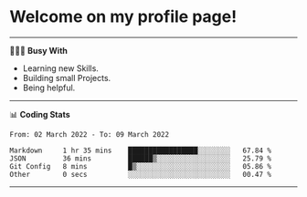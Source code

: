 # Welcome on my profile page!
<!-- print(("dralla"[::-1]+"s").capitalize()) -->

---
👨🏻‍💻 **Busy With**
* Learning new Skills.
* Building small Projects.
* Being helpful.

---
📊 **Coding Stats**
<!--START_SECTION:waka-->

```text
From: 02 March 2022 - To: 09 March 2022

Markdown     1 hr 35 mins    █████████████████░░░░░░░░   67.84 %
JSON         36 mins         ██████▒░░░░░░░░░░░░░░░░░░   25.79 %
Git Config   8 mins          █▒░░░░░░░░░░░░░░░░░░░░░░░   05.86 %
Other        0 secs          ░░░░░░░░░░░░░░░░░░░░░░░░░   00.47 %
```

<!--END_SECTION:waka-->
---

